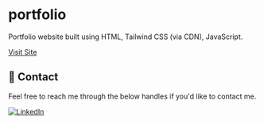 # portfolio

Portfolio website built using HTML, Tailwind CSS (via CDN), JavaScript.

[Visit Site](mayurportfolio1803.netlify.app)



## 🔗 Contact

Feel free to reach me through the below handles if you'd like to contact me.

[![LinkedIn](https://img.shields.io/badge/LinkedIn-0077B5?style=for-the-badge&logo=linkedin&logoColor=white)](https://www.linkedin.com/in/mayur-salve/)


